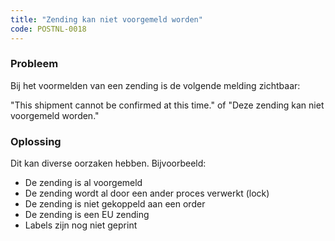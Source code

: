 ```yaml
---
title: "Zending kan niet voorgemeld worden"
code: POSTNL-0018
---
```

### Probleem

Bij het voormelden van een zending is de volgende melding zichtbaar:

"This shipment cannot be confirmed at this time." of "Deze zending kan niet voorgemeld worden."

### Oplossing

Dit kan diverse oorzaken hebben. Bijvoorbeeld:

*   De zending is al voorgemeld
*   De zending wordt al door een ander proces verwerkt (lock)
*   De zending is niet gekoppeld aan een order
*   De zending is een EU zending
*   Labels zijn nog niet geprint
